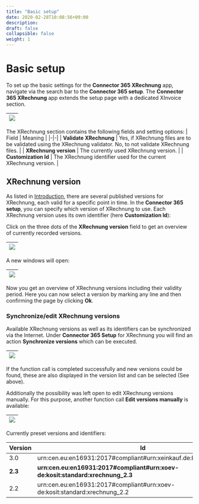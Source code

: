 ```yaml
---
title: "Basic setup"
date: 2020-02-28T10:08:56+09:00
description: 
draft: false
collapsible: false
weight: 1
---
```

# Basic setup

To set up the basic settings for the **Connector 365 XRechnung** app, navigate via the search bar
to the **Connector 365 setup**. 
The **Connector 365 XRechnung** app extends the setup page with a dedicated XInvoice section.

|![](/images/apps/XRechnung/de/xr-setup-en.png)|
|-|


The XRechnung section contains the following fields and setting options:
| Field | Meaning |
|-|-|
| **Validate XRechnung** | Yes, if XRechnung files are to be validated using the XRechnung validator. No, to not validate XRechnung files. |
| **XRechnung version** | The currently used XRechnung version. |
| **Customization Id** | The XRechnung identifier used for the current XRechnung version. |

## XRechnung version

As listed in [Introduction](en-us/apps/xrechnung/first-steps/introduction/), there are several published versions for XRechnung, each valid for a specific point in time. 
In the **Connector 365 setup**, you can specify which version of XRechnung to use. Each XRechnung version uses its own identifier (here **Customization Id**):

Click on the three dots of the **XRechnung version** field to get an overview of currently recorded versions.

|![](images/apps/XRechnung/de/xr_version_assist_en.png)|
|-|

A new windows will open:

|![](images/apps/XRechnung/de/xr_version_page_en.png)|
|-|

Now you get an overview of XRechnung versions including their validity period. 
Here you can now select a version by marking any line and then confirming the page by clicking **Ok**.

### Synchronize/edit XRechnung versions

Available XRechnung versions as well as its identifiers can be synchronized via the Internet.
Under **Connector 365 Setup** for XRechnung you will find an action **Synchronize versions** which can be executed.

|![](images/apps/XRechnung/de/xr_update_version_en.png)|
|-|

If the function call is completed successfully and new versions could be found, these are also displayed in the version list and can be selected (See above).

Additionally the possibility was left open to edit XRechnung versions manually. For this purpose, another function call **Edit versions manually** is available:

|![](images/apps/XRechnung/de/xr_update_version_manually_en.png)|
|-|

Currently preset versions and identifiers:

| Version | Id | Valid from |
|-|-|-|
| 3.0 | urn:cen.eu:en16931:2017#compliant#urn:xeinkauf.de:kosit:xrechnung_3.0 | 01.02.2024 |
| **2.3** | **urn:cen.eu:en16931:2017#compliant#urn:xoev-de:kosit:standard:xrechnung_2.3** | 01.08.2023 |
| 2.2 | urn:cen.eu:en16931:2017#compliant#urn:xoev-de:kosit:standard:xrechnung_2.2 | 01.02.2023 |